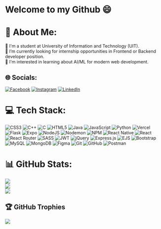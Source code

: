 # Welcome to my Github 😄
# 💫 About Me:
🎒 I'm a student at University of Information and Technology (UIT).<br>🔭 I’m currently looking for internship opportunities in Frontend or Backend developer position.<br>🌱 I'm interested in learning about AI/ML for modern web development.<br>


## 🌐 Socials:
[![Facebook](https://img.shields.io/badge/Facebook-%231877F2.svg?logo=Facebook&logoColor=white)](https://www.facebook.com/quynh.anh.975143/)
[![Instagram](https://img.shields.io/badge/Instagram-%23E4405F.svg?logo=Instagram&logoColor=white)](https://instagram.com/quynh_anh6969)
[![LinkedIn](https://img.shields.io/badge/LinkedIn-%230077B5.svg?logo=linkedin&logoColor=white)](www.linkedin.com/in/quỳnh-anh-53069b365)

# 💻 Tech Stack:
![CSS3](https://img.shields.io/badge/css3-%231572B6.svg?style=flat-square&logo=css3&logoColor=white) ![C++](https://img.shields.io/badge/c++-%2300599C.svg?style=flat-square&logo=c%2B%2B&logoColor=white) ![C](https://img.shields.io/badge/c-%2300599C.svg?style=flat-square&logo=c&logoColor=white) ![HTML5](https://img.shields.io/badge/html5-%23E34F26.svg?style=flat-square&logo=html5&logoColor=white) ![Java](https://img.shields.io/badge/java-%23ED8B00.svg?style=flat-square&logo=openjdk&logoColor=white) ![JavaScript](https://img.shields.io/badge/javascript-%23323330.svg?style=flat-square&logo=javascript&logoColor=%23F7DF1E) ![Python](https://img.shields.io/badge/python-3670A0?style=flat-square&logo=python&logoColor=ffdd54) ![Vercel](https://img.shields.io/badge/vercel-%23000000.svg?style=flat-square&logo=vercel&logoColor=white) ![Flask](https://img.shields.io/badge/flask-%23000.svg?style=flat-square&logo=flask&logoColor=white) ![Expo](https://img.shields.io/badge/expo-1C1E24?style=flat-square&logo=expo&logoColor=#D04A37) ![NodeJS](https://img.shields.io/badge/node.js-6DA55F?style=flat-square&logo=node.js&logoColor=white) ![Nodemon](https://img.shields.io/badge/NODEMON-%23323330.svg?style=flat-square&logo=nodemon&logoColor=%BBDEAD) ![NPM](https://img.shields.io/badge/NPM-%23CB3837.svg?style=flat-square&logo=npm&logoColor=white) ![React Native](https://img.shields.io/badge/react_native-%2320232a.svg?style=flat-square&logo=react&logoColor=%2361DAFB) ![React](https://img.shields.io/badge/react-%2320232a.svg?style=flat-square&logo=react&logoColor=%2361DAFB) ![React Router](https://img.shields.io/badge/React_Router-CA4245?style=flat-square&logo=react-router&logoColor=white) ![SASS](https://img.shields.io/badge/SASS-hotpink.svg?style=flat-square&logo=SASS&logoColor=white) ![JWT](https://img.shields.io/badge/JWT-black?style=flat-square&logo=JSON%20web%20tokens) ![jQuery](https://img.shields.io/badge/jquery-%230769AD.svg?style=flat-square&logo=jquery&logoColor=white) ![Express.js](https://img.shields.io/badge/express.js-%23404d59.svg?style=flat-square&logo=express&logoColor=%2361DAFB) ![EJS](https://img.shields.io/badge/ejs-%23B4CA65.svg?style=flat-square&logo=ejs&logoColor=black) ![Bootstrap](https://img.shields.io/badge/bootstrap-%238511FA.svg?style=flat-square&logo=bootstrap&logoColor=white) ![MySQL](https://img.shields.io/badge/mysql-4479A1.svg?style=flat-square&logo=mysql&logoColor=white) ![MongoDB](https://img.shields.io/badge/MongoDB-%234ea94b.svg?style=flat-square&logo=mongodb&logoColor=white) ![Figma](https://img.shields.io/badge/figma-%23F24E1E.svg?style=flat-square&logo=figma&logoColor=white) ![Git](https://img.shields.io/badge/git-%23F05033.svg?style=flat-square&logo=git&logoColor=white) ![GitHub](https://img.shields.io/badge/github-%23121011.svg?style=flat-square&logo=github&logoColor=white) ![Postman](https://img.shields.io/badge/Postman-FF6C37?style=flat-square&logo=postman&logoColor=white)
# 📊 GitHub Stats:
![](https://github-readme-stats.vercel.app/api?username=quynhanh170504&theme=default&hide_border=false&include_all_commits=true&count_private=true)<br/>
![](https://nirzak-streak-stats.vercel.app/?user=quynhanh170504&theme=default&hide_border=false)<br/>
![](https://github-readme-stats.vercel.app/api/top-langs/?username=quynhanh170504&theme=default&hide_border=false&include_all_commits=true&count_private=true&layout=compact)

## 🏆 GitHub Trophies
![](https://github-profile-trophy.vercel.app/?username=quynhanh170504&theme=default&no-frame=true&no-bg=false&margin-w=4)
